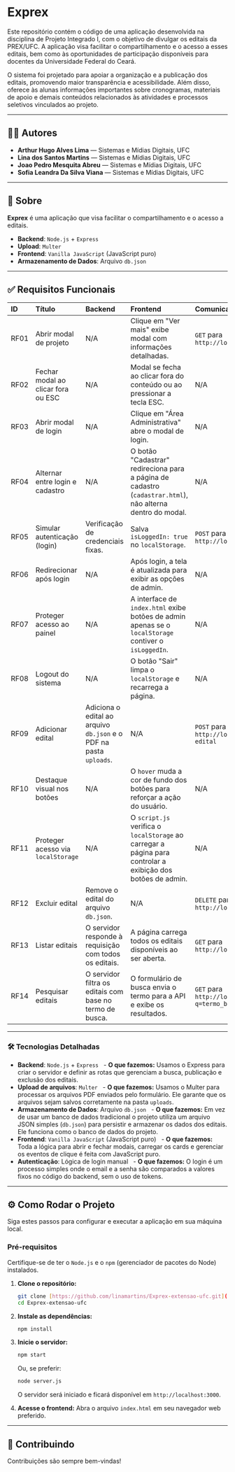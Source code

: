 # Exprex

Este repositório contém o código de uma aplicação desenvolvida na disciplina de Projeto Integrado I, com o objetivo de divulgar os editais da PREX/UFC. A aplicação visa facilitar o compartilhamento e o acesso a esses editais, bem como às oportunidades de participação disponíveis para docentes da Universidade Federal do Ceará.

O sistema foi projetado para apoiar a organização e a publicação dos editais, promovendo maior transparência e acessibilidade. Além disso, oferece às alunas informações importantes sobre cronogramas, materiais de apoio e demais conteúdos relacionados às atividades e processos seletivos vinculados ao projeto.

---

## 👩‍💻 Autores

- **Arthur Hugo Alves Lima** — Sistemas e Mídias Digitais, UFC
- **Lina dos Santos Martins** — Sistemas e Mídias Digitais, UFC
- **Joao Pedro Mesquita Abreu** — Sistemas e Mídias Digitais, UFC
- **Sofia Leandra Da Silva Viana** — Sistemas e Mídias Digitais, UFC

---

## 🚀 Sobre

**Exprex** é uma aplicação que visa facilitar o compartilhamento e o acesso a editais.

- **Backend**: `Node.js` + `Express`
- **Upload**: `Multer`
- **Frontend**: `Vanilla JavaScript` (JavaScript puro)
- **Armazenamento de Dados**: Arquivo `db.json`

---

## ✅ Requisitos Funcionais

| ID   | Título                               | Backend                                                            | Frontend                                                                                                    | Comunicação (API)                             | Prioridade |
| :--- | :----------------------------------- | :----------------------------------------------------------------- | :---------------------------------------------------------------------------------------------------------- | :-------------------------------------------- | :--------- |
| RF01 | Abrir modal de projeto               | N/A                                                                | Clique em "Ver mais" exibe modal com informações detalhadas.                                                | `GET` para `http://localhost:3000/editais/:id`| Alta       |
| RF02 | Fechar modal ao clicar fora ou ESC   | N/A                                                                | Modal se fecha ao clicar fora do conteúdo ou ao pressionar a tecla ESC.                                     | N/A                                           | Alta       |
| RF03 | Abrir modal de login                 | N/A                                                                | Clique em "Área Administrativa" abre o modal de login.                                                      | N/A                                           | Alta       |
| RF04 | Alternar entre login e cadastro      | N/A                                                                | O botão "Cadastrar" redireciona para a página de cadastro (`cadastrar.html`), não alterna dentro do modal.   | N/A                                           | Média      |
| RF05 | Simular autenticação (login)         | Verificação de credenciais fixas.                                  | Salva `isLoggedIn: true` no `localStorage`.                                                                 | `POST` para `http://localhost:3000/admin/login`| Alta       |
| RF06 | Redirecionar após login              | N/A                                                                | Após login, a tela é atualizada para exibir as opções de admin.                                             | N/A                                           | Alta       |
| RF07 | Proteger acesso ao painel            | N/A                                                                | A interface de `index.html` exibe botões de admin apenas se o `localStorage` contiver o `isLoggedIn`.       | N/A                                           | Alta       |
| RF08 | Logout do sistema                    | N/A                                                                | O botão "Sair" limpa o `localStorage` e recarrega a página.                                                 | N/A                                           | Alta       |
| RF09 | Adicionar edital                     | Adiciona o edital ao arquivo `db.json` e o PDF na pasta `uploads`. | N/A                                                                                                         | `POST` para `http://localhost:3000/publicar-edital`| Alta       |
| RF10 | Destaque visual nos botões           | N/A                                                                | O `hover` muda a cor de fundo dos botões para reforçar a ação do usuário.                                   | N/A                                           | Média      |
| RF11 | Proteger acesso via `localStorage`   | N/A                                                                | O `script.js` verifica o `localStorage` ao carregar a página para controlar a exibição dos botões de admin. | N/A                                           | Alta       |
| RF12 | Excluir edital                       | Remove o edital do arquivo `db.json`.                              | N/A                                                                                                         | `DELETE` para `http://localhost:3000/editais/:id`| Alta       |
| RF13 | Listar editais                       | O servidor responde à requisição com todos os editais.             | A página carrega todos os editais disponíveis ao ser aberta.                                                | `GET` para `http://localhost:3000/editais`    | Alta       |
| RF14 | Pesquisar editais                    | O servidor filtra os editais com base no termo de busca.           | O formulário de busca envia o termo para a API e exibe os resultados.                                       | `GET` para `http://localhost:3000/editais?q=termo_busca`| Média      |

---

### 🛠 Tecnologias Detalhadas

- **Backend**: `Node.js` + `Express`
  - **O que fazemos:** Usamos o Express para criar o servidor e definir as rotas que gerenciam a busca, publicação e exclusão dos editais.
- **Upload de arquivos**: `Multer`
  - **O que fazemos:** Usamos o Multer para processar os arquivos PDF enviados pelo formulário. Ele garante que os arquivos sejam salvos corretamente na pasta `uploads`.
- **Armazenamento de Dados**: Arquivo `db.json`
  - **O que fazemos:** Em vez de usar um banco de dados tradicional o projeto utiliza um arquivo JSON simples (`db.json`) para persistir e armazenar os dados dos editais. Ele funciona como o banco de dados do projeto.
- **Frontend**: `Vanilla JavaScript` (JavaScript puro)
  - **O que fazemos:** Toda a lógica para abrir e fechar modais, carregar os cards e gerenciar os eventos de clique é feita com JavaScript puro.
- **Autenticação**: Lógica de login manual
  - **O que fazemos:** O login é um processo simples onde o email e a senha são comparados a valores fixos no código do backend, sem o uso de tokens.

---

## ⚙️ Como Rodar o Projeto

Siga estes passos para configurar e executar a aplicação em sua máquina local.

### Pré-requisitos

Certifique-se de ter o `Node.js` e o `npm` (gerenciador de pacotes do Node) instalados.

1.  **Clone o repositório:**
    ```bash
    git clone [https://github.com/linamartins/Exprex-extensao-ufc.git](https://github.com/linamartins/Exprex-extensao-ufc.git)
    cd Exprex-extensao-ufc
    ```
2.  **Instale as dependências:**
    ```bash
    npm install
    ```
3.  **Inicie o servidor:**
    ```bash
    npm start
    ```
    Ou, se preferir:
    ```bash
    node server.js
    ```
    O servidor será iniciado e ficará disponível em `http://localhost:3000`.

4.  **Acesse o frontend:**
    Abra o arquivo `index.html` em seu navegador web preferido.

---

## 🤝 Contribuindo

Contribuições são sempre bem-vindas!
